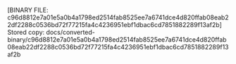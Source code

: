 [BINARY FILE: c96d8812e7a01e5a0b4a1798ed2514fab8525ee7a6741dce4d820ffab08eab22df2288c0536bd72f77215fa4c4236951ebf1dbac6cd7851882289f13af2b]
Stored copy: docs/converted-binary/c96d8812e7a01e5a0b4a1798ed2514fab8525ee7a6741dce4d820ffab08eab22df2288c0536bd72f77215fa4c4236951ebf1dbac6cd7851882289f13af2b
